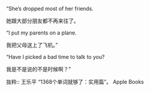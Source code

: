 “She’s dropped most of her friends.

她跟大部分朋友都不再来往了。

“I put my parents on a plane.

我把父母送上了飞机。”

“Have I picked a bad time to talk to you?

我是不是说的不是时候啊？”

抜粋:: 王乐平  “1368个单词就够了：实用篇”。 Apple Books  
